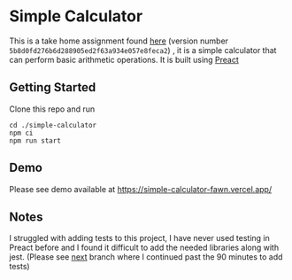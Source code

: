 # Simple Calculator

This is a take home assignment found [here](https://equalexperts.github.io/ee-tech-interviews-uk/calculator-problem.html) (version number `5b8d0fd276b6d288905ed2f63a934e057e8feca2`) , it is a simple calculator that can perform basic arithmetic operations. It is built using [Preact](https://preactjs.com/)

## Getting Started

Clone this repo and run

```
cd ./simple-calculator
npm ci
npm run start
```

## Demo

Please see demo available at https://simple-calculator-fawn.vercel.app/

## Notes

I struggled with adding tests to this project, I have never used testing in Preact before and I found it difficult to add the needed libraries along with jest. (Please see [next](https://github.com/spaceghostu/simple-calculator/tree/next) branch where I continued past the 90 minutes to add tests)
